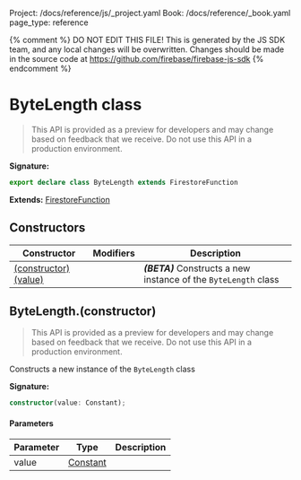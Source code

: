 Project: /docs/reference/js/_project.yaml
Book: /docs/reference/_book.yaml
page_type: reference

{% comment %}
DO NOT EDIT THIS FILE!
This is generated by the JS SDK team, and any local changes will be
overwritten. Changes should be made in the source code at
https://github.com/firebase/firebase-js-sdk
{% endcomment %}

# ByteLength class
> This API is provided as a preview for developers and may change based on feedback that we receive. Do not use this API in a production environment.
> 


<b>Signature:</b>

```typescript
export declare class ByteLength extends FirestoreFunction 
```
<b>Extends:</b> [FirestoreFunction](./firestore_.firestorefunction.md#firestorefunction_class)

## Constructors

|  Constructor | Modifiers | Description |
|  --- | --- | --- |
|  [(constructor)(value)](./firestore_.bytelength.md#bytelengthconstructor) |  | <b><i>(BETA)</i></b> Constructs a new instance of the <code>ByteLength</code> class |

## ByteLength.(constructor)

> This API is provided as a preview for developers and may change based on feedback that we receive. Do not use this API in a production environment.
> 

Constructs a new instance of the `ByteLength` class

<b>Signature:</b>

```typescript
constructor(value: Constant);
```

#### Parameters

|  Parameter | Type | Description |
|  --- | --- | --- |
|  value | [Constant](./firestore_.constant.md#constant_class) |  |


